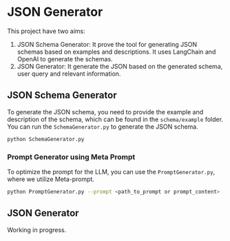 # JSON Generator

This project have two aims:
1. JSON Schema Generator: It prove the tool for generating JSON schemas based on examples and descriptions. It uses LangChain and OpenAI to generate the schemas.
2. JSON Generator: It generate the JSON based on the generated schema, user query and relevant information.

## JSON Schema Generator
To generate the JSON schema, you need to provide the example and description of the schema, which can be found in the `schema/example` folder.
You can run the `SchemaGenerator.py` to generate the JSON schema.
```bash
python SchemaGenerator.py
```

### Prompt Generator using Meta Prompt
To optimize the prompt for the LLM, you can use the `PromptGenerator.py`, where we utilize Meta-prompt.
```bash
python PromptGenerator.py --prompt <path_to_prompt or prompt_content>
```

## JSON Generator
Working in progress.